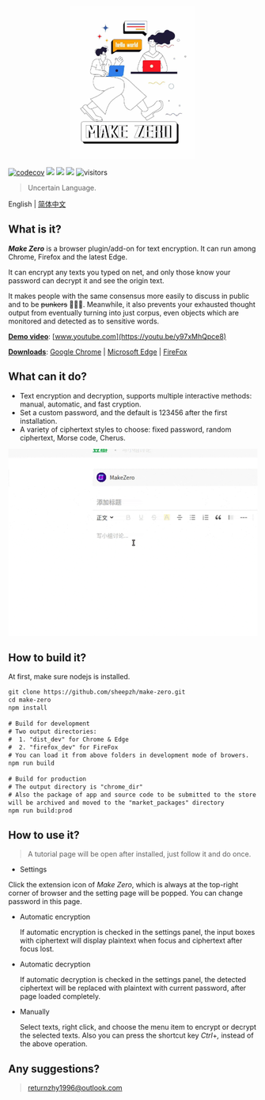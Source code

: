 <div align="center">
	<img src="./doc/img/banner.jpeg" width="50%">
</div>

[![codecov](https://codecov.io/gh/sheepzh/make-zero/branch/main/graph/badge.svg?token=S98QSBSKCR&style=flat-square)](https://codecov.io/gh/sheepzh/make-zero)
[![](https://img.shields.io/github/license/sheepzh/make-zero)](https://github.com/sheepzh/make-zero/blob/main/LICENSE)
[![](https://img.shields.io/badge/license-Anti%20996-blue)](https://github.com/996icu/996.ICU)
[![](https://img.shields.io/github/v/release/sheepzh/make-zero)](https://github.com/sheepzh/make-zero/releases)
![visitors](https://visitor-badge.glitch.me/badge?page_id=sheepzh.make-zero)

> Uncertain Language.


English | [简体中文](./README.zh-CN.md)


## What is it?

<b><i>Make Zero</i></b> is a browser plugin/add-on for text encryption. It can run among Chrome, Firefox and the latest Edge.

It can encrypt any texts you typed on net, and only those know your  password can decrypt it and see the origin text.

It makes people with the same consensus more easily to discuss in public and to be ~~punkers~~ 🐶🐶🐶. Meanwhile, it also prevents your exhausted thought output from eventually turning into just corpus, even objects which are monitored and detected as to sensitive words.

<u>**Demo video**</u>: [www.youtube.com](https://youtu.be/y97xMhQpce8)

<u>**Downloads**</u>: [Google Chrome](https://chrome.google.com/webstore/detail/make-zero/ihpcojcdiclghnggnlkcinbmfpomefcc?hl=zh-CN) | [Microsoft Edge](https://microsoftedge.microsoft.com/addons/detail/gkjmpdoddilgcfoeokeajfecogaaocol) | [FireFox](https://addons.mozilla.org/zh-CN/firefox/addon/make-zero/)


## What can it do?

+ Text encryption and decryption, supports multiple interactive methods: manual, automatic, and fast cryption.
+ Set a custom password, and the default is 123456 after the first installation.
+ A variety of ciphertext styles to choose: fixed password, random ciphertext, Morse code, Cherus.

<div align="center">
  <img src="./doc/img/use-in-douban.gif">
</div>

## How to build it?

At first, make sure nodejs is installed.

```shell
git clone https://github.com/sheepzh/make-zero.git
cd make-zero
npm install

# Build for development
# Two output directories:
#  1. "dist_dev" for Chrome & Edge
#  2. "firefox_dev" for FireFox
# You can load it from above folders in development mode of browers.
npm run build

# Build for production
# The output directory is "chrome_dir"
# Also the package of app and source code to be submitted to the store will be archived and moved to the "market_packages" directory 
npm run build:prod
```

## How to use it?

> A tutorial page will be open after installed, just follow it and do once.

+ Settings

 Click the extension icon of <i>Make Zero</i>, which is always at the top-right corner of browser and the setting page will be popped. You can change password in this page.

+ Automatic encryption

  If automatic encryption is checked in the settings panel, the input boxes with ciphertext will display plaintext when focus and ciphertext after focus lost.

+ Automatic decryption

  If automatic decryption is checked in the settings panel, the detected ciphertext will be replaced with plaintext with current password, after page loaded completely.

+ Manually
  
  Select texts, right click, and choose the menu item to encrypt or decrypt the selected texts. Also you can press the shortcut key <i>Ctrl</i>+<i>,</i> instead of the above operation.

## Any suggestions?

> returnzhy1996@outlook.com